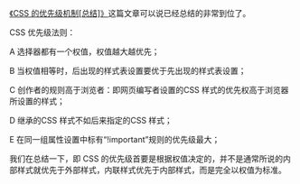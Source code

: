 [《CSS 的优先级机制[总结]》][1]这篇文章可以说已经总结的非常到位了。

CSS 优先级法则：

A  选择器都有一个权值，权值越大越优先；

B  当权值相等时，后出现的样式表设置要优于先出现的样式表设置；

C  创作者的规则高于浏览者：即网页编写者设置的CSS 样式的优先权高于浏览器所设置的样式；

D  继承的CSS 样式不如后来指定的CSS 样式；

E  在同一组属性设置中标有“!important”规则的优先级最大；

我们在总结一下，即 CSS 的优先级首要是根据权值决定的，并不是通常所说的内部样式就优先于外部样式，内联样式优先于内部样式，而是完全以权值为标准。


[1]: http://www.cnblogs.com/xugang/archive/2010/09/24/1833760.html "CSS 的优先级机制[总结]"
[2]: https://segmentfault.com/a/1190000003860309 "CSS 样式优先级"